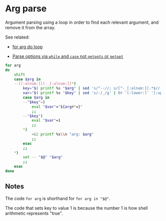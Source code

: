 # Arg parse

Argument parsing using a loop in order to find each relevant argument, and remove it from the array.

See related:

  * [for arg do loop](../for-arg-do-loop)

  * [Parse options via `while` and `case` not `getopts` or `getopt`](../parse-options-via-while-and-case-not-getopts-or-getopt)

```sh
for arg
do
    shift
    case $arg in
	--[[:alnum:]][-_[:alnum:]]*)
		key="$( printf %s "$arg" | sed 's/^--//; s/[^-_[:alnum:]].*$//' )"
		var="$( printf %s "$key" | sed 's/-/_/g' | tr '[:lower:]' '[:upper:]' )"
	    case $arg in
		--"$key"=)
		    eval "$var"="${arg#*=}"
		    ;;
		--"$key")
		    eval "$var"=1
		    ;;
		*)
			>&2 printf %s\\n "arg: $arg"
			;;
	    esac
	    ;;
	*)
	    set -- "$@" "$arg"
	    ;;
    esac
done
```


## Notes

The code `for arg` is shorthand for `for arg in "$@"`.

The code that sets key to value 1 is because the number 1 is how shell arithmetic represents "true".

